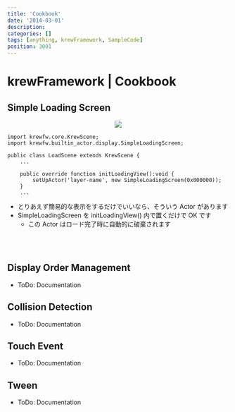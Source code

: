 ```yaml
---
title: 'Cookbook'
date: '2014-03-01'
description:
categories: []
tags: [anything, krewFramework, SampleCode]
position: 3001
---
```


# krewFramework | Cookbook


## Simple Loading Screen

<div style="text-align: center;">
  <img class="photo" src="{{urls.media}}/krewfw/simple-loading-screen.png" />
</div>

    import krewfw.core.KrewScene;
    import krewfw.builtin_actor.display.SimpleLoadingScreen;

    public class LoadScene extends KrewScene {
        ...

        public override function initLoadingView():void {
            setUpActor('layer-name', new SimpleLoadingScreen(0x000000));
        }
        ...

- とりあえず簡易的な表示をするだけでいいなら、そういう Actor があります
- SimpleLoadingScreen を initLoadingView() 内で置くだけで OK です
    - この Actor はロード完了時に自動的に破棄されます



<br/><br/>
## Display Order Management

- ToDo: Documentation


## Collision Detection

- ToDo: Documentation


## Touch Event

- ToDo: Documentation


## Tween

- ToDo: Documentation



<br/>


